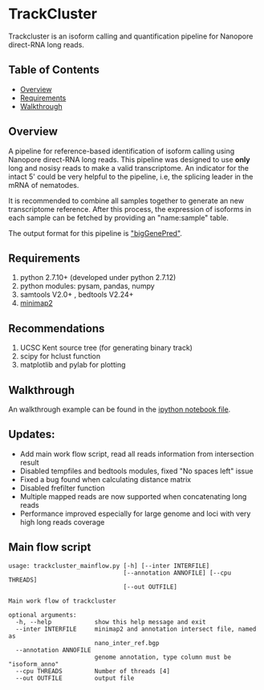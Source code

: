 # TrackCluster
Trackcluster is an isoform calling and quantification pipeline for Nanopore direct-RNA long reads.

## Table of Contents

- [Overview](#overview)
- [Requirements](#requirements)
- [Walkthrough](#walkthrough)


## <a name="overview"></a>Overview
A pipeline for reference-based identification of isoform calling using Nanopore direct-RNA long reads. 
This pipeline was designed to use **only** long and nosisy reads to make a valid transcriptome. 
An indicator for the intact 5' could be very helpful to the pipeline, i.e, the splicing leader in the mRNA of nematodes. 

It is recommended to combine all samples together to generate an new transcriptome reference. 
After this process, the expression of isoforms in each sample can be fetched by providing an "name:sample" table. 

The output format for this pipeline is ["bigGenePred"](https://github.com/Runsheng/trackcluster/blob/master/script/bigGenePred.as). 

## <a name="requirements"></a>Requirements

1. python 2.7.10+ (developed under python 2.7.12)
2. python modules: pysam, pandas, numpy
3. samtools V2.0+ , bedtools V2.24+
4. [minimap2](https://github.com/lh3/minimap2)

## Recommendations
1. UCSC Kent source tree (for generating binary track)
2. scipy for hclust function
3. matplotlib and pylab for plotting

## <a name="walkthrough"></a>Walkthrough

An walkthrough example can be found in the [ipython notebook file](https://github.com/Runsheng/trackcluster/blob/master/trackcluster_run_example.ipynb). 

## Updates:

- Add main work flow script, read all reads information from intersection result
- Disabled tempfiles and bedtools modules, fixed "No spaces left" issue
- Fixed a bug found when calculating distance matrix
- Disabled frefilter function
- Multiple mapped reads are now supported when concatenating long reads
- Performance improved especially for large genome and loci with very high long reads coverage 

## Main flow script

```
usage: trackcluster_mainflow.py [-h] [--inter INTERFILE]
                                [--annotation ANNOFILE] [--cpu THREADS]
                                [--out OUTFILE]

Main work flow of trackcluster

optional arguments:
  -h, --help            show this help message and exit
  --inter INTERFILE     minimap2 and annotation intersect file, named as
                        nano_inter_ref.bgp
  --annotation ANNOFILE
                        genome annotation, type column must be "isoform_anno"
  --cpu THREADS         Number of threads [4]
  --out OUTFILE         output file

```
